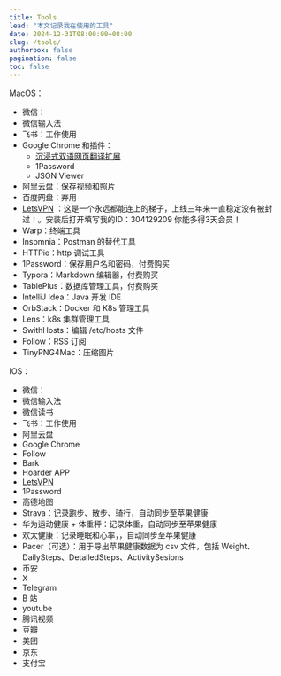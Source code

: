 ```yaml
---
title: Tools
lead: "本文记录我在使用的工具"
date: 2024-12-31T08:00:00+08:00
slug: /tools/
authorbox: false
pagination: false
toc: false
---
```


MacOS：

- 微信：
- 微信输入法
- 飞书：工作使用
- Google Chrome 和插件：
    - [沉浸式双语网页翻译扩展](https://immersive-translate.owenyoung.com/)
    - 1Password
    - JSON Viewer
- 阿里云盘：保存视频和照片
- ~~百度网盘~~：弃用
- [LetsVPN](https://github.com/LetsgoNetwork/LetsGo_1/) ：这是一个永远都能连上的梯子，上线三年来一直稳定没有被封过！。安装后打开填写我的ID：304129209
  你能多得3天会员！
- Warp：终端工具
- Insomnia：Postman 的替代工具
- HTTPie：http 调试工具
- 1Password：保存用户名和密码，付费购买
- Typora：Markdown 编辑器，付费购买
- TablePlus：数据库管理工具，付费购买
- IntelliJ Idea：Java 开发 IDE
- OrbStack：Docker 和 K8s 管理工具
- Lens：k8s 集群管理工具
- SwithHosts：编辑 /etc/hosts 文件
- Follow：RSS 订阅
- TinyPNG4Mac：压缩图片

IOS：

- 微信：
- 微信输入法
- 微信读书
- 飞书：工作使用
- 阿里云盘
- Google Chrome
- Follow
- Bark
- Hoarder APP
- [LetsVPN](https://github.com/LetsgoNetwork/LetsGo_1/)
- 1Password
- 高德地图
- Strava：记录跑步、散步、骑行，自动同步至苹果健康
- 华为运动健康 + 体重秤：记录体重，自动同步至苹果健康
- 欢太健康：记录睡眠和心率，，自动同步至苹果健康
- Pacer（可选）：用于导出苹果健康数据为 csv 文件，包括 Weight、DailySteps、DetailedSteps、ActivitySesions
- 币安
- X
- Telegram
- B 站
- youtube
- 腾讯视频
- 豆瓣
- 美团
- 京东
- 支付宝



